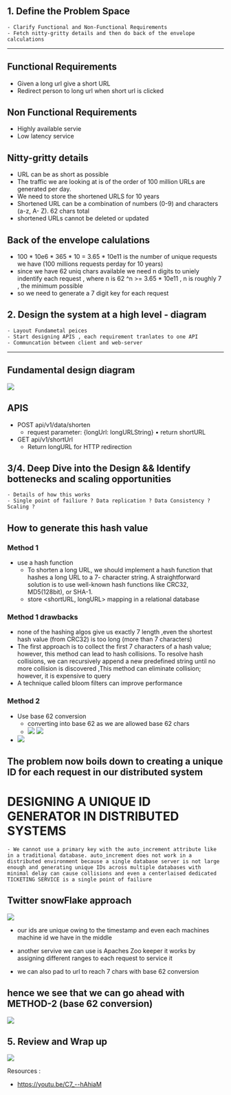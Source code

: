 ## 1. Define the Problem Space
    - Clarify Functional and Non-Functional Requirements
    - Fetch nitty-gritty details and then do back of the envelope calculations
---
## Functional Requirements
-  Given a long url give a short URL
-  Redirect person to long url when short url is clicked
## Non Functional Requirements
 - Highly available servie
 - Low latency service

## Nitty-gritty details
- URL can be as short as possible
- The traffic we are looking at is of the order of 100 million URLs are generated per day.
- We need to store the shortened URLS for 10 years
- Shortened URL can be a combination of numbers (0-9) and characters (a-z, A- Z). 62 chars total
- shortened URLs cannot be deleted or updated

## Back of the envelope calulations

- 100 * 10e6 * 365 * 10 = 3.65 * 10e11 is the number of unique requests we have (100 millions requests perday for 10 years)
- since we have 62 uniq chars available we need n digits to uniely indentify each request , where n is 62 ^n >= 3.65 * 10e11 , n is roughly 7 , the minimum possible
- so we need to generate a 7 digit key for each request

## 2. Design the system at a high level - diagram
    - Layout Fundametal peices
    - Start designing APIS , each requirement tranlates to one API
    - Communcation between client and web-server

---
## Fundamental design diagram
![](2023-06-08-19-14-15.png)
## APIS
- POST api/v1/data/shorten
    -  request parameter: {longUrl: longURLString} • return shortURL
- GET api/v1/shortUrl
    -  Return longURL for HTTP redirection


## 3/4. Deep Dive into the Design && Identify bottenecks and scaling opportunities
    - Details of how this works
    - Single point of failiure ? Data replication ? Data Consistency ? Scaling ?

## How to generate this hash value
### Method 1
- use a hash function
    - To shorten a long URL, we should implement a hash function that hashes a long URL to a 7- character string. A straightforward solution is to use well-known hash functions like CRC32, MD5(128bit), or SHA-1.
    - store <shortURL, longURL> mapping in a relational database

### Method 1 drawbacks
- none of the hashing algos give us exactly 7 length ,even the shortest hash value (from CRC32) is too long (more than 7 characters)
- The first approach is to collect the first 7 characters of a hash value; however, this method can lead to hash collisions. To resolve hash collisions, we can recursively append a new predefined string until no more collision is discovered
,This method can eliminate collision; however, it is expensive to query
-  A technique called bloom filters  can improve performance

### Method 2
- Use base 62 conversion
    - converting into base 62 as we are allowed base 62 chars
    - ![](2023-06-08-19-51-53.png)
        ![](2023-06-08-19-50-51.png)
- ![](2023-06-08-19-53-14.png)

## __The problem now boils down to creating a unique ID for each request in our distributed system__

# DESIGNING A UNIQUE ID GENERATOR IN DISTRIBUTED SYSTEMS
    - We cannot use a primary key with the auto_increment attribute like in a traditional database. auto_increment does not work in a distributed environment because a single database server is not large enough and generating unique IDs across multiple databases with minimal delay can cause collisions and even a centerlaised dedicated TICKETING SERVICE is a single point of failiure

## Twitter snowFlake approach
![](2023-06-08-20-10-15.png)
- our ids are unique owing to the timestamp and even each machines machine id we have in the middle
- another servive we can use is Apaches Zoo keeper it works by assigning different ranges to each request to service it

- we can also pad to url to reach 7 chars with base 62 conversion

## hence we see that we can go ahead with METHOD-2 (base 62 conversion)
![](2023-06-08-20-20-58.png)

## 5. Review and Wrap up
![](2023-06-08-20-23-35.png)


Resources :
- https://youtu.be/C7_--hAhiaM
